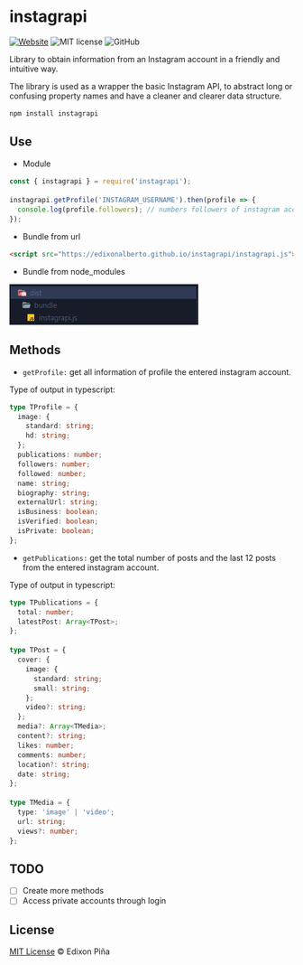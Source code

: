 # instagrapi

[![Website](https://img.shields.io/badge/Author-Edixon_Piña-blue.svg)](https://edixonalberto.com)
![MIT license](https://img.shields.io/badge/License-MIT-green.svg)
![GitHub](https://img.shields.io/github/followers/EdixonAlberto.svg?label=Follow&style=social)

Library to obtain information from an Instagram account in a friendly and intuitive way.

The library is used as a wrapper the basic Instagram API, to abstract long or confusing
property names and have a cleaner and clearer data structure.

```sh
npm install instagrapi
```

## Use

- Module

```js
const { instagrapi } = require('instagrapi');

instagrapi.getProfile('INSTAGRAM_USERNAME').then(profile => {
  console.log(profile.followers); // numbers followers of instagram account
});
```

- Bundle from url

```html
<script src="https://edixonalberto.github.io/instagrapi/instagrapi.js"></script>
```

- Bundle from node_modules

![file-bundle](./.github/file-bundle.png)

## Methods

- `getProfile:` get all information of profile the entered instagram account.

Type of output in typescript:

```ts
type TProfile = {
  image: {
    standard: string;
    hd: string;
  };
  publications: number;
  followers: number;
  followed: number;
  name: string;
  biography: string;
  externalUrl: string;
  isBusiness: boolean;
  isVerified: boolean;
  isPrivate: boolean;
};
```

- `getPublications:` get the total number of posts and the last 12 posts from the entered
  instagram account.

Type of output in typescript:

```ts
type TPublications = {
  total: number;
  latestPost: Array<TPost>;
};

type TPost = {
  cover: {
    image: {
      standard: string;
      small: string;
    };
    video?: string;
  };
  media?: Array<TMedia>;
  content?: string;
  likes: number;
  comments: number;
  location?: string;
  date: string;
};

type TMedia = {
  type: 'image' | 'video';
  url: string;
  views?: number;
};
```

## TODO

- [ ] Create more methods
- [ ] Access private accounts through login

## License

[MIT License](./LICENSE) &copy; Edixon Piña
